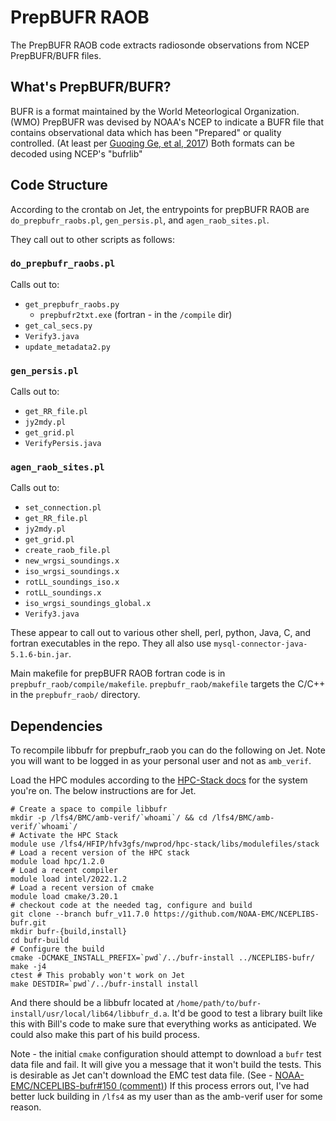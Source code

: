 # PrepBUFR RAOB

The PrepBUFR RAOB code extracts radiosonde observations from NCEP PrepBUFR/BUFR files.

## What's PrepBUFR/BUFR?

BUFR is a format maintained by the World Meteorlogical Organization. (WMO) PrepBUFR was devised by NOAA's NCEP to indicate a BUFR file that contains observational data which has been "Prepared" or quality controlled. (At least per [Guoqing Ge, et al, 2017](https://dtcenter.ucar.edu/com-GSI/users/docs/presentations/2017_tutorial/D2-L09_GSI_Fundamentals5_BUFR_Ge.pdf)) Both formats can be decoded using NCEP's "bufrlib"

## Code Structure

According to the crontab on Jet, the entrypoints for prepBUFR RAOB are `do_prepbufr_raobs.pl`, `gen_persis.pl`, and `agen_raob_sites.pl`.

They call out to other scripts as follows:

### `do_prepbufr_raobs.pl`

Calls out to:

* `get_prepbufr_raobs.py`
  * `prepbufr2txt.exe` (fortran - in the `/compile` dir)
* `get_cal_secs.py`
* `Verify3.java`
* `update_metadata2.py`

### `gen_persis.pl`

Calls out to:

* `get_RR_file.pl`
* `jy2mdy.pl`
* `get_grid.pl`
* `VerifyPersis.java`

### `agen_raob_sites.pl`

Calls out to:

* `set_connection.pl`
* `get_RR_file.pl`
* `jy2mdy.pl`
* `get_grid.pl`
* `create_raob_file.pl`
* `new_wrgsi_soundings.x`
* `iso_wrgsi_soundings.x`
* `rotLL_soundings_iso.x`
* `rotLL_soundings.x`
* `iso_wrgsi_soundings_global.x`
* `Verify3.java`

These appear to call out to various other shell, perl, python, Java, C, and fortran executables in the repo. They all also use `mysql-connector-java-5.1.6-bin.jar`.

Main makefile for prepBUFR RAOB fortran code is in `prepbufr_raob/compile/makefile`. `prepbufr_raob/makefile` targets the C/C++ in the `prepbufr_raob/` directory.

## Dependencies

To recompile libbufr for prepbufr_raob you can do the following on Jet. Note you will want to be logged in as your personal user and not as `amb_verif`.

Load the HPC modules according to the [HPC-Stack docs](https://github.com/NOAA-EMC/hpc-stack/wiki/Official-Installations) for the system you're on. The below instructions are for Jet.

```console
# Create a space to compile libbufr
mkdir -p /lfs4/BMC/amb-verif/`whoami`/ && cd /lfs4/BMC/amb-verif/`whoami`/
# Activate the HPC Stack
module use /lfs4/HFIP/hfv3gfs/nwprod/hpc-stack/libs/modulefiles/stack
# Load a recent version of the HPC stack
module load hpc/1.2.0
# Load a recent compiler
module load intel/2022.1.2
# Load a recent version of cmake
module load cmake/3.20.1
# checkout code at the needed tag, configure and build
git clone --branch bufr_v11.7.0 https://github.com/NOAA-EMC/NCEPLIBS-bufr.git
mkdir bufr-{build,install}
cd bufr-build
# Configure the build
cmake -DCMAKE_INSTALL_PREFIX=`pwd`/../bufr-install ../NCEPLIBS-bufr/
make -j4
ctest # This probably won't work on Jet
make DESTDIR=`pwd`/../bufr-install install
```

And there should be a libbufr located at `/home/path/to/bufr-install/usr/local/lib64/libbufr_d.a`. It'd be good to test a library built like this with Bill's code to make sure that everything works as anticipated. We could also make this part of his build process.

Note - the initial `cmake` configuration should attempt to download a `bufr` test data file and fail. It will give you a message that it won't build the tests. This is desirable as Jet can't download the EMC test data file. (See - [NOAA-EMC/NCEPLIBS-bufr#150 (comment)](https://github.com/NOAA-EMC/NCEPLIBS-bufr/issues/150#issuecomment-900458971)) If this process errors out, I've had better luck building in `/lfs4` as my user than as the amb-verif user for some reason.
